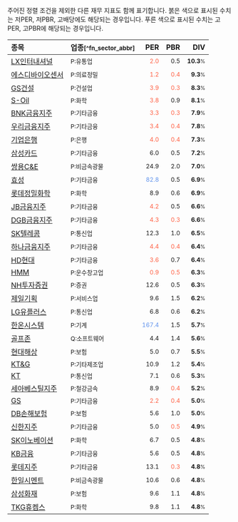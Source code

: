 주어진 정렬 조건을 제외한 다른 재무 지표도 함께 표기합니다. 붉은 색으로 표시된 수치는 저PER, 저PBR, 고배당에도 해당되는 경우입니다. 푸른 색으로 표시된 수치는 고PER, 고PBR에 해당되는 경우입니다.

| **종목** | **업종**<small>[^fn_sector_abbr]</small> | **PER** | **PBR** | **DIV** |
| :--- | :--- | --: | --: | --: |
| [LX인터내셔널](/001120/) | <small>P:유통업</small> | <small><span style="color:tomato">2.0</span></small> | <small>0.5</small> | <small>**10.3**<small>%</small></small> |
| [에스디바이오센서](/137310/) | <small>P:의료정밀</small> | <small><span style="color:tomato">1.2</span></small> | <small><span style="color:tomato">0.4</span></small> | <small>**9.3**<small>%</small></small> |
| [GS건설](/006360/) | <small>P:건설업</small> | <small><span style="color:tomato">3.9</span></small> | <small><span style="color:tomato">0.3</span></small> | <small>**8.3**<small>%</small></small> |
| [S-Oil](/010950/) | <small>P:화학</small> | <small><span style="color:tomato">3.8</span></small> | <small>0.9</small> | <small>**8.1**<small>%</small></small> |
| [BNK금융지주](/138930/) | <small>P:기타금융</small> | <small><span style="color:tomato">3.3</span></small> | <small><span style="color:tomato">0.3</span></small> | <small>**7.9**<small>%</small></small> |
| [우리금융지주](/316140/) | <small>P:기타금융</small> | <small><span style="color:tomato">3.4</span></small> | <small><span style="color:tomato">0.4</span></small> | <small>**7.8**<small>%</small></small> |
| [기업은행](/024110/) | <small>P:은행</small> | <small><span style="color:tomato">4.0</span></small> | <small><span style="color:tomato">0.4</span></small> | <small>**7.3**<small>%</small></small> |
| [삼성카드](/029780/) | <small>P:기타금융</small> | <small>6.0</small> | <small>0.5</small> | <small>**7.2**<small>%</small></small> |
| [쌍용C&E](/003410/) | <small>P:비금속광물</small> | <small>24.9</small> | <small>2.0</small> | <small>**7.0**<small>%</small></small> |
| [효성](/004800/) | <small>P:기타금융</small> | <small><span style="color:cornflowerblue">82.8</span></small> | <small>0.5</small> | <small>**6.9**<small>%</small></small> |
| [롯데정밀화학](/004000/) | <small>P:화학</small> | <small>8.9</small> | <small>0.6</small> | <small>**6.9**<small>%</small></small> |
| [JB금융지주](/175330/) | <small>P:기타금융</small> | <small><span style="color:tomato">4.2</span></small> | <small>0.5</small> | <small>**6.6**<small>%</small></small> |
| [DGB금융지주](/139130/) | <small>P:기타금융</small> | <small><span style="color:tomato">4.3</span></small> | <small><span style="color:tomato">0.3</span></small> | <small>**6.6**<small>%</small></small> |
| [SK텔레콤](/017670/) | <small>P:통신업</small> | <small>12.3</small> | <small>1.0</small> | <small>**6.5**<small>%</small></small> |
| [하나금융지주](/086790/) | <small>P:기타금융</small> | <small><span style="color:tomato">4.4</span></small> | <small><span style="color:tomato">0.4</span></small> | <small>**6.4**<small>%</small></small> |
| [HD현대](/267250/) | <small>P:기타금융</small> | <small><span style="color:tomato">3.6</span></small> | <small>0.7</small> | <small>**6.4**<small>%</small></small> |
| [HMM](/011200/) | <small>P:운수창고업</small> | <small><span style="color:tomato">0.9</span></small> | <small><span style="color:tomato">0.5</span></small> | <small>**6.3**<small>%</small></small> |
| [NH투자증권](/005940/) | <small>P:증권</small> | <small>12.6</small> | <small>0.5</small> | <small>**6.3**<small>%</small></small> |
| [제일기획](/030000/) | <small>P:서비스업</small> | <small>9.6</small> | <small>1.5</small> | <small>**6.2**<small>%</small></small> |
| [LG유플러스](/032640/) | <small>P:통신업</small> | <small>6.8</small> | <small>0.6</small> | <small>**6.2**<small>%</small></small> |
| [한온시스템](/018880/) | <small>P:기계</small> | <small><span style="color:cornflowerblue">167.4</span></small> | <small>1.5</small> | <small>**5.7**<small>%</small></small> |
| [골프존](/215000/) | <small>Q:소프트웨어</small> | <small>4.4</small> | <small>1.4</small> | <small>**5.6**<small>%</small></small> |
| [현대해상](/001450/) | <small>P:보험</small> | <small>5.0</small> | <small>0.7</small> | <small>**5.5**<small>%</small></small> |
| [KT&G](/033780/) | <small>P:기타제조업</small> | <small>10.9</small> | <small>1.2</small> | <small>**5.4**<small>%</small></small> |
| [KT](/030200/) | <small>P:통신업</small> | <small>7.1</small> | <small>0.6</small> | <small>**5.3**<small>%</small></small> |
| [세아베스틸지주](/001430/) | <small>P:철강금속</small> | <small>8.9</small> | <small><span style="color:tomato">0.4</span></small> | <small>**5.2**<small>%</small></small> |
| [GS](/078930/) | <small>P:기타금융</small> | <small><span style="color:tomato">2.2</span></small> | <small><span style="color:tomato">0.4</span></small> | <small>**5.0**<small>%</small></small> |
| [DB손해보험](/005830/) | <small>P:보험</small> | <small>5.6</small> | <small>1.0</small> | <small>**5.0**<small>%</small></small> |
| [신한지주](/055550/) | <small>P:기타금융</small> | <small>5.0</small> | <small><span style="color:tomato">0.5</span></small> | <small>**4.9**<small>%</small></small> |
| [SK이노베이션](/096770/) | <small>P:화학</small> | <small>6.7</small> | <small>0.5</small> | <small>**4.8**<small>%</small></small> |
| [KB금융](/105560/) | <small>P:기타금융</small> | <small>5.6</small> | <small>0.5</small> | <small>**4.8**<small>%</small></small> |
| [롯데지주](/004990/) | <small>P:기타금융</small> | <small>13.1</small> | <small><span style="color:tomato">0.3</span></small> | <small>**4.8**<small>%</small></small> |
| [한일시멘트](/300720/) | <small>P:비금속광물</small> | <small>10.6</small> | <small>0.6</small> | <small>**4.8**<small>%</small></small> |
| [삼성화재](/000810/) | <small>P:보험</small> | <small>9.6</small> | <small>1.1</small> | <small>**4.8**<small>%</small></small> |
| [TKG휴켐스](/069260/) | <small>P:화학</small> | <small>9.8</small> | <small>1.1</small> | <small>**4.8**<small>%</small></small> |